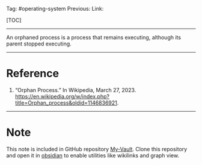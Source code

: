 Tag: #operating-system 
Previous: 
Link: 

[TOC]

---

An orphaned process is a process that remains executing, although its parent stopped executing.

---

# Reference

1. “Orphan Process.” In Wikipedia, March 27, 2023. https://en.wikipedia.org/w/index.php?title=Orphan_process&oldid=1146836921.

---

# Note

This note is included in GitHub repository [My-Vault](https://github.com/LittleD3092/My-Vault.git). Clone this repository and open it in [obsidian](https://obsidian.md/) to enable utilities like wikilinks and graph view.